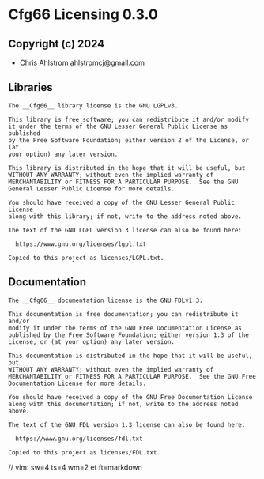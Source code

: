 # __Cfg66__ Licensing 0.3.0

## Copyright (c) 2024

   * Chris Ahlstrom <ahlstromcj@gmail.com>

## Libraries

    The __Cfg66__ library license is the GNU LGPLv3.

    This library is free software; you can redistribute it and/or modify
    it under the terms of the GNU Lesser General Public License as published
    by the Free Software Foundation; either version 2 of the License, or (at
    your option) any later version.

    This library is distributed in the hope that it will be useful, but
    WITHOUT ANY WARRANTY; without even the implied warranty of
    MERCHANTABILITY or FITNESS FOR A PARTICULAR PURPOSE.  See the GNU
    General Lesser Public License for more details.

    You should have received a copy of the GNU Lesser General Public License
    along with this library; if not, write to the address noted above.
  
    The text of the GNU LGPL version 3 license can also be found here:

      https://www.gnu.org/licenses/lgpl.txt

    Copied to this project as licenses/LGPL.txt.

## Documentation

    The __Cfg66__ documentation license is the GNU FDLv1.3.

    This documentation is free documentation; you can redistribute it and/or
    modify it under the terms of the GNU Free Documentation License as
    published by the Free Software Foundation; either version 1.3 of the
    License, or (at your option) any later version.

    This documentation is distributed in the hope that it will be useful, but
    WITHOUT ANY WARRANTY; without even the implied warranty of
    MERCHANTABILITY or FITNESS FOR A PARTICULAR PURPOSE.  See the GNU Free
    Documentation License for more details.

    You should have received a copy of the GNU Free Documentation License
    along with this documentation; if not, write to the address noted above.
  
    The text of the GNU FDL version 1.3 license can also be found here:

      https://www.gnu.org/licenses/fdl.txt

    Copied to this project as licenses/FDL.txt.

// vim: sw=4 ts=4 wm=2 et ft=markdown
